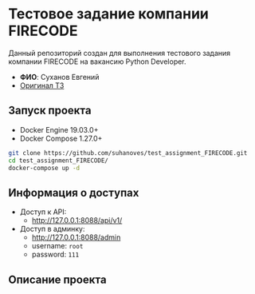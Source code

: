 Тестовое задание компании FIRECODE
======

Данный репозиторий создан для выполнения тестового задания компании FIRECODE на вакансию Python Developer.

* **ФИО**: Суханов Евгений
* [Оригинал ТЗ](./assets/test_assignment.pdf)

## Запуск проекта

* Docker Engine 19.03.0+
* Docker Compose 1.27.0+

```Bash
git clone https://github.com/suhanoves/test_assignment_FIRECODE.git
cd test_assignment_FIRECODE/
docker-compose up -d
```

## Информация о доступах
* Доступ к API:
  * http://127.0.0.1:8088/api/v1/
* Доступ в админку:
  * http://127.0.0.1:8088/admin
  * username: `root`
  * password: `111`

## Описание проекта